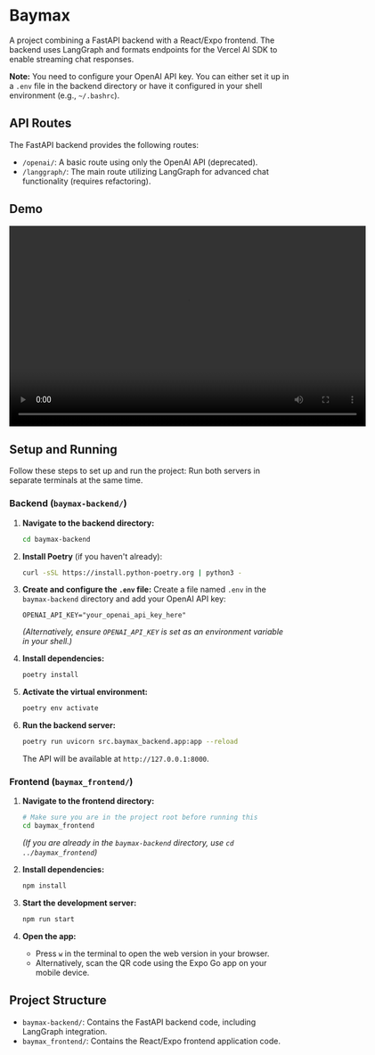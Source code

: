 # Baymax

A project combining a FastAPI backend with a React/Expo frontend. The backend uses LangGraph and formats endpoints for the Vercel AI SDK to enable streaming chat responses.

**Note:** You need to configure your OpenAI API key. You can either set it up in a `.env` file in the backend directory or have it configured in your shell environment (e.g., `~/.bashrc`).

## API Routes

The FastAPI backend provides the following routes:
- `/openai/`: A basic route using only the OpenAI API (deprecated).
- `/langgraph/`: The main route utilizing LangGraph for advanced chat functionality (requires refactoring).

## Demo

<!-- HTML video embed for better compatibility -->
<video width="640" height="360" controls>
  <source src="https://cdn.discordapp.com/attachments/1355008905553641565/1363157967704293376/2025-04-19_11-22-08.mp4?ex=680d9509&is=680c4389&hm=0104aa019bbcdab7d39c34bfbe53a4472a8d43dd1e702477a5ad61c6b8e16507&" type="video/mp4">
  Your browser does not support the video tag.
</video>

## Setup and Running

Follow these steps to set up and run the project: Run both servers in separate terminals at the same time.

### Backend (`baymax-backend/`)

1.  **Navigate to the backend directory:**
    ```bash
    cd baymax-backend
    ```

2.  **Install Poetry** (if you haven't already):
    ```bash
    curl -sSL https://install.python-poetry.org | python3 -
    ```

3.  **Create and configure the `.env` file:**
    Create a file named `.env` in the `baymax-backend` directory and add your OpenAI API key:
    ```env
    OPENAI_API_KEY="your_openai_api_key_here"
    ```
    *(Alternatively, ensure `OPENAI_API_KEY` is set as an environment variable in your shell.)*

4.  **Install dependencies:**
    ```bash
    poetry install
    ```

5.  **Activate the virtual environment:**
    ```bash
    poetry env activate
    ``` 
   

6.  **Run the backend server:**
    ```bash
    poetry run uvicorn src.baymax_backend.app:app --reload
    ```
    The API will be available at `http://127.0.0.1:8000`.

### Frontend (`baymax_frontend/`)

1.  **Navigate to the frontend directory:**
    ```bash
    # Make sure you are in the project root before running this
    cd baymax_frontend 
    ```
    *(If you are already in the `baymax-backend` directory, use `cd ../baymax_frontend`)*

2.  **Install dependencies:**
    ```bash
    npm install
    ```

3.  **Start the development server:**
    ```bash
    npm run start
    ```

4.  **Open the app:**
    - Press `w` in the terminal to open the web version in your browser.
    - Alternatively, scan the QR code using the Expo Go app on your mobile device.

## Project Structure

-   `baymax-backend/`: Contains the FastAPI backend code, including LangGraph integration.
-   `baymax_frontend/`: Contains the React/Expo frontend application code.



